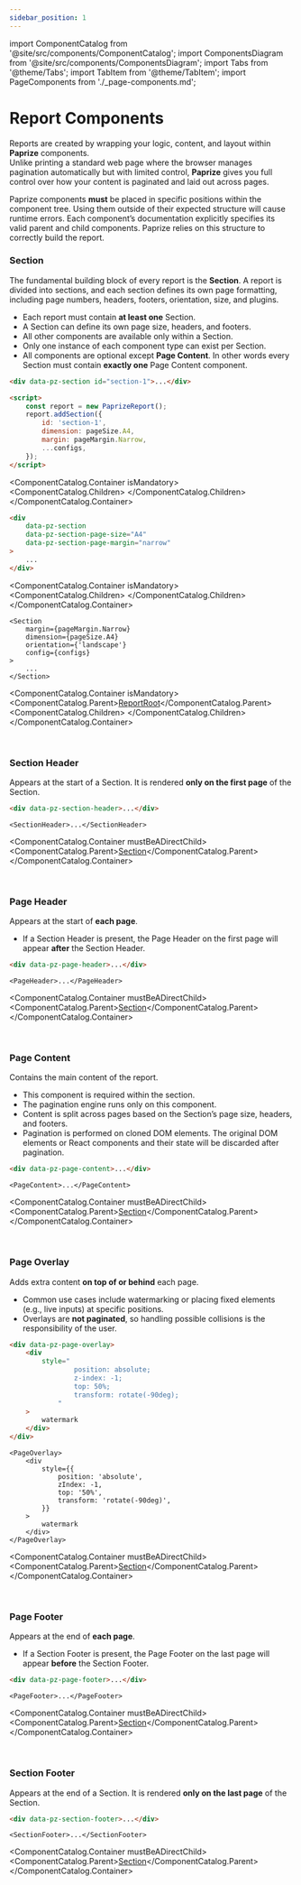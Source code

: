```yaml
---
sidebar_position: 1
---
```


import ComponentCatalog from '@site/src/components/ComponentCatalog';
import ComponentsDiagram from '@site/src/components/ComponentsDiagram';
import Tabs from '@theme/Tabs';
import TabItem from '@theme/TabItem';
import PageComponents from './\_page-components.md';

# Report Components

Reports are created by wrapping your logic, content, and layout within **Paprize** components.  
Unlike printing a standard web page where the browser manages pagination automatically but with limited control, **Paprize** gives you full control over how your content is paginated and laid out across pages.

<ComponentsDiagram />

Paprize components **must** be placed in specific positions within the component tree. Using them outside of their expected structure will cause runtime errors.
Each component’s documentation explicitly specifies its valid parent and child components.
Paprize relies on this structure to correctly build the report.

### Section

The fundamental building block of every report is the **Section**. A report is divided into sections, and each section defines its own page formatting, including page numbers, headers, footers, orientation, size, and plugins.

- Each report must contain **at least one** Section.
- A Section can define its own page size, headers, and footers.
- All other components are available only within a Section.
- Only one instance of each component type can exist per Section.
- All components are optional except **Page Content**. In other words every Section must contain **exactly one** Page Content component.

<Tabs>
<TabItem value="Vanilla">

```html
<div data-pz-section id="section-1">...</div>

<script>
    const report = new PaprizeReport();
    report.addSection({
        id: 'section-1',
        dimension: pageSize.A4,
        margin: pageMargin.Narrow,
        ...configs,
    });
</script>
```

<ComponentCatalog.Container isMandatory>
<ComponentCatalog.Children>
<PageComponents />
</ComponentCatalog.Children>
</ComponentCatalog.Container>

</TabItem>
<TabItem value="Zero">

```html
<div
    data-pz-section
    data-pz-section-page-size="A4"
    data-pz-section-page-margin="narrow"
>
    ...
</div>
```

<ComponentCatalog.Container isMandatory>
<ComponentCatalog.Children>
<PageComponents />
</ComponentCatalog.Children>
</ComponentCatalog.Container>

</TabItem>
<TabItem value="React">

```tsx
<Section
    margin={pageMargin.Narrow}
    dimension={pageSize.A4}
    orientation={'landscape'}
    config={configs}
>
    ...
</Section>
```

<ComponentCatalog.Container isMandatory>
<ComponentCatalog.Parent>[ReportRoot](/react/components.md#report-root)</ComponentCatalog.Parent>
<ComponentCatalog.Children>
<PageComponents />
</ComponentCatalog.Children>
</ComponentCatalog.Container>

</TabItem>
</Tabs>

<br/>

### Section Header

Appears at the start of a Section. It is rendered **only on the first page** of the Section.

<Tabs>
<TabItem value="Vanilla" label="Vanilla | Zero">

```html
<div data-pz-section-header>...</div>
```

</TabItem>
<TabItem value="React">

```tsx
<SectionHeader>...</SectionHeader>
```

</TabItem>
</Tabs>

<ComponentCatalog.Container mustBeADirectChild>
<ComponentCatalog.Parent>[Section](#section)</ComponentCatalog.Parent>
</ComponentCatalog.Container>

<br/>

### Page Header

Appears at the start of **each page**.

- If a Section Header is present, the Page Header on the first page will appear **after** the Section Header.

<Tabs>
<TabItem value="Vanilla" label="Vanilla | Zero">

```html
<div data-pz-page-header>...</div>
```

</TabItem>
<TabItem value="React">

```tsx
<PageHeader>...</PageHeader>
```

</TabItem>
</Tabs>

<ComponentCatalog.Container mustBeADirectChild>
<ComponentCatalog.Parent>[Section](#section)</ComponentCatalog.Parent>
</ComponentCatalog.Container>

<br/>

### Page Content

Contains the main content of the report.

- This component is required within the section.
- The pagination engine runs only on this component.
- Content is split across pages based on the Section’s page size, headers, and footers.
- Pagination is performed on cloned DOM elements. The original DOM elements or React components and their state will be discarded after pagination.

<Tabs>
<TabItem value="Vanilla" label="Vanilla | Zero">

```html
<div data-pz-page-content>...</div>
```

</TabItem>
<TabItem value="React">

```tsx
<PageContent>...</PageContent>
```

</TabItem>
</Tabs>

<ComponentCatalog.Container mustBeADirectChild>
<ComponentCatalog.Parent>[Section](#section)</ComponentCatalog.Parent>
</ComponentCatalog.Container>

<br/>

### Page Overlay

Adds extra content **on top of or behind** each page.

- Common use cases include watermarking or placing fixed elements (e.g., live inputs) at specific positions.
- Overlays are **not paginated**, so handling possible collisions is the responsibility of the user.

<Tabs>
<TabItem value="Vanilla" label="Vanilla | Zero">

```html
<div data-pz-page-overlay>
    <div
        style="
                position: absolute;
                z-index: -1;
                top: 50%;
                transform: rotate(-90deg);
            "
    >
        watermark
    </div>
</div>
```

</TabItem>
<TabItem value="React">

```tsx
<PageOverlay>
    <div
        style={{
            position: 'absolute',
            zIndex: -1,
            top: '50%',
            transform: 'rotate(-90deg)',
        }}
    >
        watermark
    </div>
</PageOverlay>
```

</TabItem>
</Tabs>

<ComponentCatalog.Container mustBeADirectChild>
<ComponentCatalog.Parent>[Section](#section)</ComponentCatalog.Parent>
</ComponentCatalog.Container>

<br/>

### Page Footer

Appears at the end of **each page**.

- If a Section Footer is present, the Page Footer on the last page will appear **before** the Section Footer.

<Tabs>
<TabItem value="Vanilla" label="Vanilla | Zero">

```html
<div data-pz-page-footer>...</div>
```

</TabItem>
<TabItem value="React">

```tsx
<PageFooter>...</PageFooter>
```

</TabItem>
</Tabs>

<ComponentCatalog.Container mustBeADirectChild>
<ComponentCatalog.Parent>[Section](#section)</ComponentCatalog.Parent>
</ComponentCatalog.Container>

<br/>

### Section Footer

Appears at the end of a Section. It is rendered **only on the last page** of the Section.

<Tabs>
<TabItem value="Vanilla" label="Vanilla | Zero">

```html
<div data-pz-section-footer>...</div>
```

</TabItem>
<TabItem value="React">

```tsx
<SectionFooter>...</SectionFooter>
```

</TabItem>
</Tabs>

<ComponentCatalog.Container mustBeADirectChild>
<ComponentCatalog.Parent>[Section](#section)</ComponentCatalog.Parent>
</ComponentCatalog.Container>
